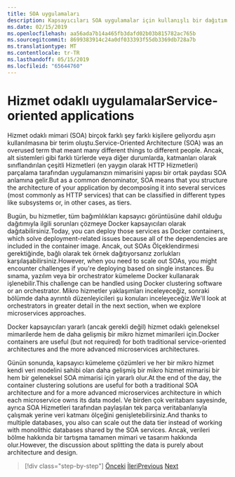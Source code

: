```yaml
---
title: SOA uygulamaları
description: Kapsayıcıları SOA uygulamalar için kullanışlı bir dağıtım seçeneği de olabilir aklınızda size aittir.
ms.date: 02/15/2019
ms.openlocfilehash: aa56ada7b14a465fb3dafd02b03b815782ac765b
ms.sourcegitcommit: 8699383914c24a0df033393f55db3369db728a7b
ms.translationtype: MT
ms.contentlocale: tr-TR
ms.lasthandoff: 05/15/2019
ms.locfileid: "65644760"
---
```

# <a name="service-oriented-applications"></a><span data-ttu-id="d90af-103">Hizmet odaklı uygulamalar</span><span class="sxs-lookup"><span data-stu-id="d90af-103">Service-oriented applications</span></span>

<span data-ttu-id="d90af-104">Hizmet odaklı mimari (SOA) birçok farklı şey farklı kişilere geliyordu aşırı kullanılmasına bir terim oluştu.</span><span class="sxs-lookup"><span data-stu-id="d90af-104">Service-Oriented Architecture (SOA) was an overused term that meant many different things to different people.</span></span> <span data-ttu-id="d90af-105">Ancak, alt sistemleri gibi farklı türlerde veya diğer durumlarda, katmanları olarak sınıflandırılan çeşitli Hizmetleri (en yaygın olarak HTTP Hizmetleri) parçalama tarafından uygulamanızın mimarisini yapısı bir ortak paydası SOA anlamına gelir.</span><span class="sxs-lookup"><span data-stu-id="d90af-105">But as a common denominator, SOA means that you structure the architecture of your application by decomposing it into several services (most commonly as HTTP services) that can be classified in different types like subsystems or, in other cases, as tiers.</span></span>

<span data-ttu-id="d90af-106">Bugün, bu hizmetler, tüm bağımlılıkları kapsayıcı görüntüsüne dahil olduğu dağıtımıyla ilgili sorunları çözmeye Docker kapsayıcıları olarak dağıtabilirsiniz.</span><span class="sxs-lookup"><span data-stu-id="d90af-106">Today, you can deploy those services as Docker containers, which solve deployment-related issues because all of the dependencies are included in the container image.</span></span> <span data-ttu-id="d90af-107">Ancak, out SOAs Ölçeklendirmesi gerektiğinde, bağlı olarak tek örnek dağıtıyorsanız zorlukları karşılaşabilirsiniz.</span><span class="sxs-lookup"><span data-stu-id="d90af-107">However, when you need to scale out SOAs, you might encounter challenges if you're deploying based on single instances.</span></span> <span data-ttu-id="d90af-108">Bu sınama, yazılım veya bir orchestrator kümeleme Docker kullanarak işlenebilir.</span><span class="sxs-lookup"><span data-stu-id="d90af-108">This challenge can be handled using Docker clustering software or an orchestrator.</span></span> <span data-ttu-id="d90af-109">Mikro hizmetler yaklaşımları inceleyeceğiz, sonraki bölümde daha ayrıntılı düzenleyicileri şu konuları inceleyeceğiz.</span><span class="sxs-lookup"><span data-stu-id="d90af-109">We'll look at orchestrators in greater detail in the next section, when we explore microservices approaches.</span></span>

<span data-ttu-id="d90af-110">Docker kapsayıcıları yararlı (ancak gerekli değil) hizmet odaklı geleneksel mimarilerde hem de daha gelişmiş bir mikro hizmet mimarileri için.</span><span class="sxs-lookup"><span data-stu-id="d90af-110">Docker containers are useful (but not required) for both traditional service-oriented architectures and the more advanced microservices architectures.</span></span>

<span data-ttu-id="d90af-111">Günün sonunda, kapsayıcı kümeleme çözümleri ve her bir mikro hizmet kendi veri modelini sahibi olan daha gelişmiş bir mikro hizmet mimarisi bir hem bir geleneksel SOA mimarisi için yararlı olur.</span><span class="sxs-lookup"><span data-stu-id="d90af-111">At the end of the day, the container clustering solutions are useful for both a traditional SOA architecture and for a more advanced microservices architecture in which each microservice owns its data model.</span></span> <span data-ttu-id="d90af-112">Ve birden çok veritabanı sayesinde, ayrıca SOA Hizmetleri tarafından paylaşılan tek parça veritabanlarıyla çalışmak yerine veri katmanı ölçeğini genişletebilirsiniz.</span><span class="sxs-lookup"><span data-stu-id="d90af-112">And thanks to multiple databases, you also can scale out the data tier instead of working with monolithic databases shared by the SOA services.</span></span> <span data-ttu-id="d90af-113">Ancak, verileri bölme hakkında bir tartışma tamamen mimari ve tasarım hakkında olur.</span><span class="sxs-lookup"><span data-stu-id="d90af-113">However, the discussion about splitting the data is purely about architecture and design.</span></span>

>[!div class="step-by-step"]
><span data-ttu-id="d90af-114">[Önceki](state-and-data-in-docker-applications.md)
>[İleri](orchestrate-high-scalability-availability.md)</span><span class="sxs-lookup"><span data-stu-id="d90af-114">[Previous](state-and-data-in-docker-applications.md)
[Next](orchestrate-high-scalability-availability.md)</span></span>
